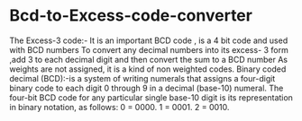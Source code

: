 # Bcd-to-Excess-code-converter
The Excess-3 code:- It is an important BCD code , is a 4 bit code and used with BCD numbers To convert any decimal numbers into its excess- 3 form ,add 3 to each decimal digit and then convert the sum to a BCD number As weights are not assigned, it is a kind of non weighted codes. Binary coded decimal (BCD):-is a system of writing numerals that assigns a four-digit binary code to each digit 0 through 9 in a decimal (base-10) numeral. The four-bit BCD code for any particular single base-10 digit is its representation in binary notation, as follows: 0 = 0000. 1 = 0001. 2 = 0010.

